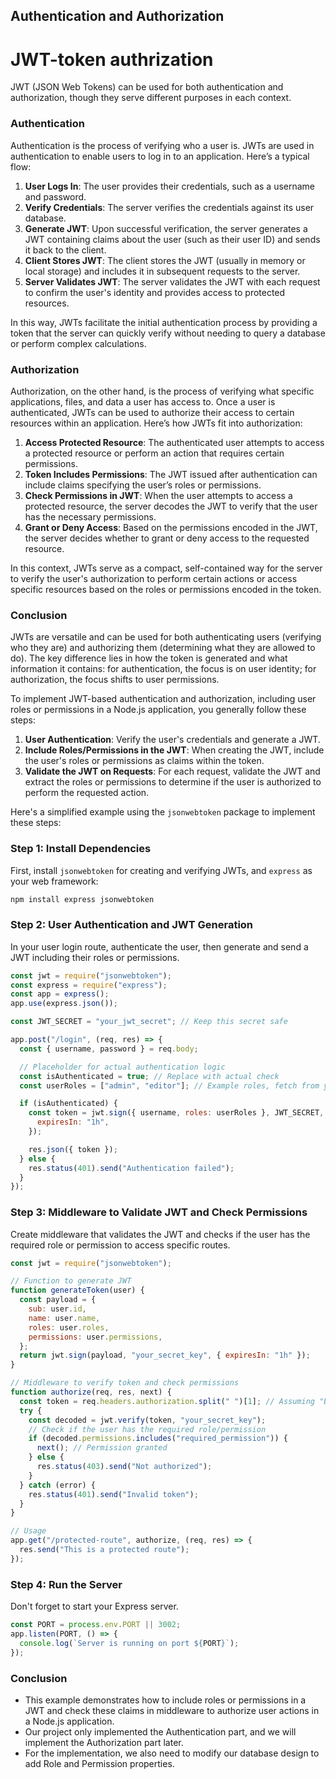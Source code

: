 ## Authentication and Authorization

# JWT-token authrization

JWT (JSON Web Tokens) can be used for both authentication and authorization, though they serve different purposes in each context.

### Authentication

Authentication is the process of verifying who a user is. JWTs are used in authentication to enable users to log in to an application. Here’s a typical flow:

1. **User Logs In**: The user provides their credentials, such as a username and password.
2. **Verify Credentials**: The server verifies the credentials against its user database.
3. **Generate JWT**: Upon successful verification, the server generates a JWT containing claims about the user (such as their user ID) and sends it back to the client.
4. **Client Stores JWT**: The client stores the JWT (usually in memory or local storage) and includes it in subsequent requests to the server.
5. **Server Validates JWT**: The server validates the JWT with each request to confirm the user's identity and provides access to protected resources.

In this way, JWTs facilitate the initial authentication process by providing a token that the server can quickly verify without needing to query a database or perform complex calculations.

### Authorization

Authorization, on the other hand, is the process of verifying what specific applications, files, and data a user has access to. Once a user is authenticated, JWTs can be used to authorize their access to certain resources within an application. Here’s how JWTs fit into authorization:

1. **Access Protected Resource**: The authenticated user attempts to access a protected resource or perform an action that requires certain permissions.
2. **Token Includes Permissions**: The JWT issued after authentication can include claims specifying the user’s roles or permissions.
3. **Check Permissions in JWT**: When the user attempts to access a protected resource, the server decodes the JWT to verify that the user has the necessary permissions.
4. **Grant or Deny Access**: Based on the permissions encoded in the JWT, the server decides whether to grant or deny access to the requested resource.

In this context, JWTs serve as a compact, self-contained way for the server to verify the user's authorization to perform certain actions or access specific resources based on the roles or permissions encoded in the token.

### Conclusion

JWTs are versatile and can be used for both authenticating users (verifying who they are) and authorizing them (determining what they are allowed to do). The key difference lies in how the token is generated and what information it contains: for authentication, the focus is on user identity; for authorization, the focus shifts to user permissions.

To implement JWT-based authentication and authorization, including user roles or permissions in a Node.js application, you generally follow these steps:

1. **User Authentication**: Verify the user's credentials and generate a JWT.
2. **Include Roles/Permissions in the JWT**: When creating the JWT, include the user's roles or permissions as claims within the token.
3. **Validate the JWT on Requests**: For each request, validate the JWT and extract the roles or permissions to determine if the user is authorized to perform the requested action.

Here's a simplified example using the `jsonwebtoken` package to implement these steps:

### Step 1: Install Dependencies

First, install `jsonwebtoken` for creating and verifying JWTs, and `express` as your web framework:

```bash
npm install express jsonwebtoken

```

### Step 2: User Authentication and JWT Generation

In your user login route, authenticate the user, then generate and send a JWT including their roles or permissions.

```jsx
const jwt = require("jsonwebtoken");
const express = require("express");
const app = express();
app.use(express.json());

const JWT_SECRET = "your_jwt_secret"; // Keep this secret safe

app.post("/login", (req, res) => {
  const { username, password } = req.body;

  // Placeholder for actual authentication logic
  const isAuthenticated = true; // Replace with actual check
  const userRoles = ["admin", "editor"]; // Example roles, fetch from your DB based on user

  if (isAuthenticated) {
    const token = jwt.sign({ username, roles: userRoles }, JWT_SECRET, {
      expiresIn: "1h",
    });

    res.json({ token });
  } else {
    res.status(401).send("Authentication failed");
  }
});
```

### Step 3: Middleware to Validate JWT and Check Permissions

Create middleware that validates the JWT and checks if the user has the required role or permission to access specific routes.

```jsx
const jwt = require("jsonwebtoken");

// Function to generate JWT
function generateToken(user) {
  const payload = {
    sub: user.id,
    name: user.name,
    roles: user.roles,
    permissions: user.permissions,
  };
  return jwt.sign(payload, "your_secret_key", { expiresIn: "1h" });
}

// Middleware to verify token and check permissions
function authorize(req, res, next) {
  const token = req.headers.authorization.split(" ")[1]; // Assuming "Bearer <token>"
  try {
    const decoded = jwt.verify(token, "your_secret_key");
    // Check if the user has the required role/permission
    if (decoded.permissions.includes("required_permission")) {
      next(); // Permission granted
    } else {
      res.status(403).send("Not authorized");
    }
  } catch (error) {
    res.status(401).send("Invalid token");
  }
}

// Usage
app.get("/protected-route", authorize, (req, res) => {
  res.send("This is a protected route");
});
```

### Step 4: Run the Server

Don't forget to start your Express server.

```jsx
const PORT = process.env.PORT || 3002;
app.listen(PORT, () => {
  console.log(`Server is running on port ${PORT}`);
});
```

### Conclusion

- This example demonstrates how to include roles or permissions in a JWT and check these claims in middleware to authorize user actions in a Node.js application.
- Our project only implemented the Authentication part, and we will implement the Authorization part later.
- For the implementation, we also need to modify our database design to add Role and Permission properties.
